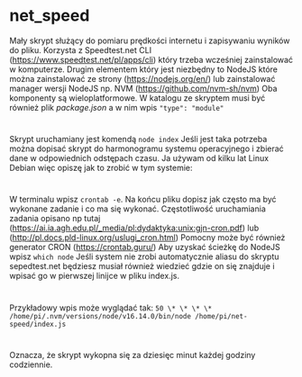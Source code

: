 # net_speed

Mały skrypt służący do pomiaru prędkości internetu i zapisywaniu wyników do pliku. Korzysta z Speedtest.net CLI (https://www.speedtest.net/pl/apps/cli) który trzeba wcześniej zainstalować w komputerze.
Drugim elementem który jest niezbędny to NodeJS które można zainstalować ze strony (https://nodejs.org/en/) lub zainstalować manager wersji NodeJS np. NVM (https://github.com/nvm-sh/nvm) Oba komponenty są wieloplatformowe. W katalogu ze skryptem musi być również plik _package.json_ a w nim wpis `"type": "module"`

#

Skrypt uruchamiany jest komendą `node index`
Jeśli jest taka potrzeba można dopisać skrypt do harmonogramu systemu operacyjnego i zbierać dane w odpowiednich odstępach czasu. Ja używam od kilku lat Linux Debian więc opiszę jak to zrobić w tym systemie:

#

W terminalu wpisz `crontab -e`. Na końcu pliku dopisz jak często ma być wykonane zadanie i co ma się wykonać. Częstotliwość uruchamiania zadania opisano np tutaj (https://ai.ia.agh.edu.pl/_media/pl:dydaktyka:unix:gjn-cron.pdf) lub (http://pl.docs.pld-linux.org/uslugi_cron.html) Pomocny może być również generator CRON (https://crontab.guru/) Aby uzyskać ścieżkę do NodeJS wpisz `which node` Jeśli system nie zrobi automatycznie aliasu do skryptu sepedtest.net będziesz musiał również wiedzieć gdzie on się znajduje i wpisać go w pierwszej linijce w pliku index.js.

#

Przykładowy wpis może wyglądać tak:
`50 \* \* \* \* /home/pi/.nvm/versions/node/v16.14.0/bin/node /home/pi/net-speed/index.js`

#

Oznacza, że skrypt wykopna się za dziesięc minut każdej godziny codziennie.
